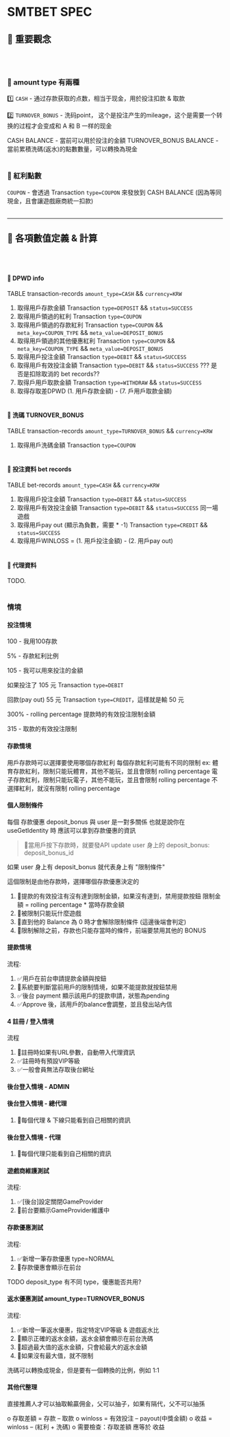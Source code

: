 # SMTBET SPEC

## 🔶 重要觀念
<br><br>

### 🔸 amount type 有兩種
1️⃣ `CASH` - 通过存款获取的点数，相当于现金，用於投注扣款 & 取款

2️⃣ `TURNOVER_BONUS` - 洗码point， 这个是投注产生的mileage，这个是需要一个转换的过程才会变成和 A 和 B 一样的现金

CASH BALANCE - 當前可以用於投注的金額
TURNOVER_BONUS BALANCE - 當前累積洗碼(返水)的點數數量，可以轉換為現金
<br><br>

### 🔸 紅利點數
`COUPON` - 會透過 Transaction `type=COUPON` 來發放到 CASH BALANCE (因為等同現金，且會讓遊戲廠商統一扣款)
<br><br>

---

## 🔷 各項數值定義 & 計算
<br><br>

#### 🔹 DPWD info
TABLE transaction-records `amount_type=CASH` && `currency=KRW`
1. 取得用戶存款金額 Transaction `type=DEPOSIT` && `status=SUCCESS`
2. 取得用戶領過的紅利 Transaction `type=COUPON`
3. 取得用戶領過的存款紅利 Transaction `type=COUPON` && `meta_key=COUPON_TYPE` && `meta_value=DEPOSIT_BONUS`
4. 取得用戶領過的其他優惠紅利 Transaction `type=COUPON` && `meta_key=COUPON_TYPE` && `meta_value=DEPOSIT_BONUS`
5. 取得用戶投注金額 Transaction `type=DEBIT` && `status=SUCCESS`
6. 取得用戶有效投注金額 Transaction `type=DEBIT`  && `status=SUCCESS` ???
是否是扣除取消的 bet records??
7. 取得戶用戶取款金額 Transaction `type=WITHDRAW` && `status=SUCCESS`
8. 取得存取差DPWD  (1. 用戶存款金額) - (7. 戶用戶取款金額)
<br><br>

#### 🔹 洗碼 TURNOVER_BONUS
TABLE transaction-records `amount_type=TURNOVER_BONUS` && `currency=KRW`
1. 取得用戶洗碼金額 Transaction `type=COUPON`
<br><br>

#### 🔹 投注資料 bet records
TABLE bet-records `amount_type=CASH` && `currency=KRW`
1. 取得用戶投注金額 Transaction `type=DEBIT` && `status=SUCCESS`
2. 取得用戶有效投注金額 Transaction `type=DEBIT` && `status=SUCCESS`  同一場遊戲
3. 取得用戶pay out (顯示為負數，需要 * -1)  Transaction `type=CREDIT` && `status=SUCCESS`
4. 取得用戶WINLOSS = (1. 用戶投注金額) - (2. 用戶pay out)
<br><br>

#### 🔹 代理資料
TODO.
<br><br>

### 情境

#### 投注情境

100 - 我用100存款

5% - 存款紅利比例

105 - 我可以用來投注的金額

如果投注了 105 元 Transaction `type=DEBIT`

回款(pay out) 55 元 Transaction `type=CREDIT`，這樣就是輸 50 元

300% - rolling percentage 提款時的有效投注限制金額

315 - 取款的有效投注限制

#### 存款情境

用戶存款時可以選擇要使用哪個存款紅利
每個存款紅利可能有不同的限制
ex:
體育存款紅利，限制只能玩體育，其他不能玩，並且會限制 rolling percentage
電子存款紅利，限制只能玩電子，其他不能玩，並且會限制 rolling percentage
不選擇紅利，就沒有限制 rolling percentage

#### 個人限制條件

每個 存款優惠 deposit_bonus 與 user 是一對多關係
也就是說你在useGetIdentity 時 應該可以拿到存款優惠的資訊

> 🔲當用戶按下存款時，就要發API update user 身上的 deposit_bonus: deposit_bonus_id

如果 user 身上有 deposit_bonus 就代表身上有 "限制條件"

這個限制是由他存款時，選擇哪個存款優惠決定的

1. 🔲提款的有效投注有沒有達到限制金額，如果沒有達到，禁用提款按鈕
限制金額 = rolling percentage * 當時存款金額
2. 🔲被限制只能玩什麼遊戲
3. 🔲直到他的 Balance 為 0 時才會解除限制條件 (這邊後端會判定)
4. 🔲限制解除之前，存款也只能存當時的條件，前端要禁用其他的 BONUS

#### 提款情境

流程:
1. ✅用戶在前台申請提款金額與按鈕
2. 🔲系統要判斷當前用戶的限制情境，如果不能提款就按鈕禁用
3. ✅後台 payment 顯示該用戶的提款申請，狀態為pending
4. ✅Approve 後，該用戶的balance會調整，並且發出站內信


#### 4 註冊 / 登入情境

流程
1. 🔲註冊時如果有URL參數，自動帶入代理資訊
2. ✅註冊時有預設VIP等級
3. ✅一般會員無法存取後台網址


#### 後台登入情境 - ADMIN



#### 後台登入情境 - 總代理

1. 🔲每個代理 & 下線只能看到自己相關的資訊

#### 後台登入情境 - 代理

1. 🔲每個代理只能看到自己相關的資訊


#### 遊戲商維護測試

流程:
1. ✅[後台]設定關閉GameProvider
2. 🔲前台要顯示GameProvider維護中

#### 存款優惠測試

流程:
1. ✅新增一筆存款優惠 type=NORMAL
2. 🔲存款優惠會顯示在前台

TODO
deposit_type 有不同 type，優惠能否共用?

#### 返水優惠測試 amount_type=TURNOVER_BONUS

流程:
1. ✅新增一筆返水優惠，指定特定VIP等級 & 遊戲返水比
2. 🔲顯示正確的返水金額，返水金額會顯示在前台洗碼
3. 🔲超過最大值的返水金額，只會給最大的返水金額
4. 🔲如果沒有最大值，就不限制

洗碼可以轉換成現金，但是要有一個轉換的比例，例如 1:1


#### 其他代整理

直接推薦人才可以抽取輸贏佣金，父可以抽子，如果有隔代，父不可以抽孫

o 存取差額 = 存款 – 取款
o winloss = 有效投注 – payout(中獎金額)
o 收益 = winloss – (紅利 + 洗碼)
o 需要檢查：存取差額 應等於 收益
